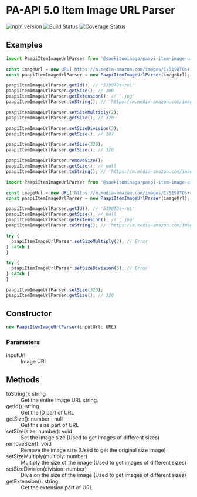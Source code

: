 # PA-API 5.0 Item Image URL Parser

[![npm version](https://badge.fury.io/js/%40saekitominaga%2Fpaapi-item-image-url-parser.svg)](https://badge.fury.io/js/%40saekitominaga%2Fpaapi-item-image-url-parser)
[![Build Status](https://www.travis-ci.com/SaekiTominaga/paapi-item-image-url-parser.svg)](https://www.travis-ci.com/SaekiTominaga/paapi-item-image-url-parser)
[![Coverage Status](https://coveralls.io/repos/github/SaekiTominaga/paapi-item-image-url-parser/badge.svg)](https://coveralls.io/github/SaekiTominaga/paapi-item-image-url-parser)

## Examples

```JavaScript
import PaapiItemImageUrlParser from '@saekitominaga/paapi-item-image-url-parser';

const imageUrl = new URL('https://m.media-amazon.com/images/I/5198TOs+rnL._SL160_.jpg');
const paapiItemImageUrlParser = new PaapiItemImageUrlParser(imageUrl);

paapiItemImageUrlParser.getId(); // '5198TOs+rnL'
paapiItemImageUrlParser.getSize(); // 160
paapiItemImageUrlParser.getExtension(); // '.jpg'
paapiItemImageUrlParser.toString(); // 'https://m.media-amazon.com/images/I/5198TOs+rnL._SL160_.jpg'

paapiItemImageUrlParser.setSizeMultiply(2);
paapiItemImageUrlParser.getSize(); // 320

paapiItemImageUrlParser.setSizeDivision(3);
paapiItemImageUrlParser.getSize(); // 107

paapiItemImageUrlParser.setSize(320);
paapiItemImageUrlParser.getSize(); // 320

paapiItemImageUrlParser.removeSize();
paapiItemImageUrlParser.getSize(); // null
paapiItemImageUrlParser.toString(); // 'https://m.media-amazon.com/images/I/5198TOs+rnL.jpg'
```

```JavaScript
import PaapiItemImageUrlParser from '@saekitominaga/paapi-item-image-url-parser';

const imageUrl = new URL('https://m.media-amazon.com/images/I/5198TOs+rnL.jpg');
const paapiItemImageUrlParser = new PaapiItemImageUrlParser(imageUrl);

paapiItemImageUrlParser.getId(); // '5198TOs+rnL'
paapiItemImageUrlParser.getSize(); // null
paapiItemImageUrlParser.getExtension(); // '.jpg'
paapiItemImageUrlParser.toString(); // 'https://m.media-amazon.com/images/I/5198TOs+rnL.jpg'

try {
  paapiItemImageUrlParser.setSizeMultiply(2); // Error
} catch {
}

try {
  paapiItemImageUrlParser.setSizeDivision(3); // Error
} catch {
}

paapiItemImageUrlParser.setSize(320);
paapiItemImageUrlParser.getSize(); // 320
```

## Constructor

```TypeScript
new PaapiItemImageUrlParser(inputUrl: URL)
```

### Parameters

<dl>
<dt>inputUrl</dt>
<dd>Image URL</dd>
</dl>

## Methods

<dl>
<dt>toString(): string</dt>
<dd>Get the entire Image URL string.</dd>
<dt>getId(): string</dt>
<dd>Get the ID part of URL</dd>
<dt>getSize(): number | null</dt>
<dd>Get the size part of URL</dd>
<dt>setSize(size: number): void</dt>
<dd>Set the image size (Used to get images of different sizes)</dd>
<dt>removeSize(): void</dt>
<dd>Remove the image size (Used to get the original size image)</dd>
<dt>setSizeMultiply(multiply: number)</dt>
<dd>Multiply the size of the image (Used to get images of different sizes)</dd>
<dt>setSizeDivision(division: number)</dt>
<dd>Division the size of the image (Used to get images of different sizes)</dd>
<dt>getExtension(): string</dt>
<dd>Get the extension part of URL</dd>
</dl>
